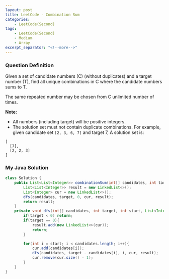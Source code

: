 ```yaml
---
layout: post
title: LeetCode - Combination Sum
categories:
    - LeetCode(Second)
tags:
    - LeetCode(Second)
    - Medium
    - Array
excerpt_separator: "<!--more-->"
---
```


### Question Definition
Given a set of candidate numbers (C) (without duplicates) and a target number (T), find all unique combinations in C where the candidate numbers sums to T.

The same repeated number may be chosen from C unlimited number of times.
<!--more-->

**Note:**
* All numbers (including target) will be positive integers.
* The solution set must not contain duplicate combinations.
For example, given candidate set `[2, 3, 6, 7]` and target 7,
A solution set is:
```
[
  [7],
  [2, 2, 3]
]
```
### My Java Solution
```java
class Solution {
    public List<List<Integer>> combinationSum(int[] candidates, int target) {
        List<List<Integer>> result = new LinkedList<>();
        List<Integer> cur = new LinkedList<>();
        dfs(candidates, target, 0, cur, result);
        return result;
    }
    private void dfs(int[] candidates, int target, int start, List<Integer> cur, List<List<Integer>> result){
        if(target < 0) return;
        if(target == 0){
            result.add(new LinkedList<>(cur));
            return;
        }

        for(int i = start; i < candidates.length; i++){
            cur.add(candidates[i]);
            dfs(candidates, target - candidates[i], i, cur, result);
            cur.remove(cur.size() - 1);
        }
    }
}
```